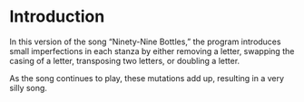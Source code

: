 # Introduction
In this version of the song “Ninety-Nine Bottles,” the program introduces small imperfections in each stanza by either removing a letter, swapping the casing of a letter, transposing two letters, or doubling a letter.

As the song continues to play, these mutations add up, resulting in a very silly song.

